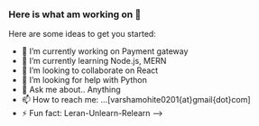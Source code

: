 ### Here is what am working on 👋


Here are some ideas to get you started:

- 🔭 I’m currently working on Payment gateway
- 🌱 I’m currently learning Node.js, MERN
- 👯 I’m looking to collaborate on React
- 🤔 I’m looking for help with Python
- 💬 Ask me about.. Anything
- 📫 How to reach me: ...[varshamohite0201{at}gmail{dot}com]
- ⚡ Fun fact: Leran-Unlearn-Relearn
-->
